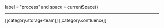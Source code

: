 label = "process" and space = currentSpace()







*****

[[category.storage-team]] 
[[category.confluence]] 
